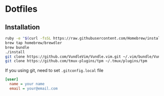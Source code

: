 # Dotfiles

## Installation

```bash
ruby -e "$(curl -fsSL https://raw.githubusercontent.com/Homebrew/install/master/install)"
brew tap homebrew/brewdler
brew bundle
./install
git clone https://github.com/VundleVim/Vundle.vim.git ~/.vim/bundle/Vundle.vim
git clone https://github.com/tmux-plugins/tpm ~/.tmux/plugins/tpm
```

If you using git, need to set `.gitconfig.local` file

```ini
[user]
  name = your name
  email = your@email.com
```
